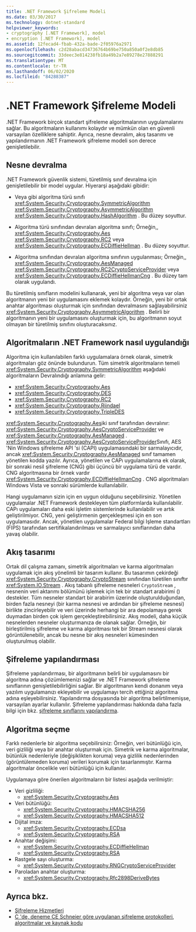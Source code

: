 ```yaml
---
title: .NET Framework Şifreleme Modeli
ms.date: 03/30/2017
ms.technology: dotnet-standard
helpviewer_keywords:
- cryptography [.NET Framework], model
- encryption [.NET Framework], model
ms.assetid: 12fecad4-fbab-432a-bade-2f05976a2971
ms.openlocfilehash: c2d28abacd34736764b69be750a850a0f2e8db85
ms.sourcegitcommit: 33deec3e814238fb18a49b2a7e89278e27888291
ms.translationtype: MT
ms.contentlocale: tr-TR
ms.lasthandoff: 06/02/2020
ms.locfileid: "84288387"
---
```

# <a name="net-framework-cryptography-model"></a>.NET Framework Şifreleme Modeli

.NET Framework birçok standart şifreleme algoritmalarının uygulamalarını sağlar. Bu algoritmaların kullanımı kolaydır ve mümkün olan en güvenli varsayılan özelliklere sahiptir. Ayrıca, nesne devralım, akış tasarımı ve yapılandırmanın .NET Framework şifreleme modeli son derece genişletilebilir.

## <a name="object-inheritance"></a>Nesne devralma

.NET Framework güvenlik sistemi, türetilmiş sınıf devralma için genişletilebilir bir model uygular. Hiyerarşi aşağıdaki gibidir:

- Veya gibi algoritma türü sınıfı <xref:System.Security.Cryptography.SymmetricAlgorithm> <xref:System.Security.Cryptography.AsymmetricAlgorithm> <xref:System.Security.Cryptography.HashAlgorithm> . Bu düzey soyuttur.

- Algoritma türü sınıfından devralan algoritma sınıfı; Örneğin,, <xref:System.Security.Cryptography.Aes> <xref:System.Security.Cryptography.RC2> veya <xref:System.Security.Cryptography.ECDiffieHellman> . Bu düzey soyuttur.

- Algoritma sınıfından devralan algoritma sınıfının uygulanması; Örneğin,, <xref:System.Security.Cryptography.AesManaged> <xref:System.Security.Cryptography.RC2CryptoServiceProvider> veya <xref:System.Security.Cryptography.ECDiffieHellmanCng> . Bu düzey tam olarak uygulandı.

Bu türetilmiş sınıfların modelini kullanarak, yeni bir algoritma veya var olan algoritmanın yeni bir uygulamasını eklemek kolaydır. Örneğin, yeni bir ortak anahtar algoritması oluşturmak için sınıfından devralmasını sağlayabilirsiniz <xref:System.Security.Cryptography.AsymmetricAlgorithm> . Belirli bir algoritmanın yeni bir uygulamasını oluşturmak için, bu algoritmanın soyut olmayan bir türetilmiş sınıfını oluşturacaksınız.

## <a name="how-algorithms-are-implemented-in-the-net-framework"></a>Algoritmaların .NET Framework nasıl uygulandığı

Algoritma için kullanılabilen farklı uygulamalara örnek olarak, simetrik algoritmaları göz önünde bulundurun. Tüm simetrik algoritmaların temeli <xref:System.Security.Cryptography.SymmetricAlgorithm> aşağıdaki algoritmaların Devralındığı anlamına gelir:

* <xref:System.Security.Cryptography.Aes>
* <xref:System.Security.Cryptography.DES>
* <xref:System.Security.Cryptography.RC2>
* <xref:System.Security.Cryptography.Rijndael>
* <xref:System.Security.Cryptography.TripleDES>

<xref:System.Security.Cryptography.Aes>iki sınıf tarafından devralınır: <xref:System.Security.Cryptography.AesCryptoServiceProvider> ve <xref:System.Security.Cryptography.AesManaged> . <xref:System.Security.Cryptography.AesCryptoServiceProvider>Sınıfı, AES 'Nin Windows şifreleme API 'si (CAPI) uygulamasındaki bir sarmalayıcıdır, ancak <xref:System.Security.Cryptography.AesManaged> sınıf tamamen yönetilen kodda yazılır. Ayrıca, yönetilen ve CAPı uygulamalarına ek olarak, bir sonraki nesil şifreleme (CNG) gibi üçüncü bir uygulama türü de vardır. CNG algoritmasına bir örnek vardır <xref:System.Security.Cryptography.ECDiffieHellmanCng> . CNG algoritmaları Windows Vista ve sonraki sürümlerde kullanılabilir.

Hangi uygulamanın sizin için en uygun olduğunu seçebilirsiniz. Yönetilen uygulamalar .NET Framework destekleyen tüm platformlarda kullanılabilir. CAPı uygulamaları daha eski işletim sistemlerinde kullanılabilir ve artık geliştirilmiyor. CNG, yeni geliştirmenin gerçekleşmesi için en son uygulamasıdır. Ancak, yönetilen uygulamalar Federal bilgi Işleme standartları (FIPS) tarafından sertifikalandırılması ve sarmalayıcı sınıflarından daha yavaş olabilir.

## <a name="stream-design"></a>Akış tasarımı

Ortak dil çalışma zamanı, simetrik algoritmaları ve karma algoritmaları uygulamak için akış yönelimli bir tasarım kullanır. Bu tasarımın çekirdeği <xref:System.Security.Cryptography.CryptoStream> sınıfından türetilen sınıftır <xref:System.IO.Stream> . Akış tabanlı şifreleme nesneleri `CryptoStream` , nesnenin veri aktarımı bölümünü işlemek için tek bir standart arabirimi () destekler. Tüm nesneler standart bir arabirim üzerinde oluşturulduğundan, birden fazla nesneyi (bir karma nesnesi ve ardından bir şifreleme nesnesi) birlikte zincirleyebilir ve veri üzerinde herhangi bir ara depolamaya gerek duymadan birden çok işlem gerçekleştirebilirsiniz. Akış modeli, daha küçük nesnelerden nesneler oluşturmanıza de olanak sağlar. Örneğin, bir birleştirilmiş şifreleme ve karma algoritması tek bir Stream nesnesi olarak görüntülenebilir, ancak bu nesne bir akış nesneleri kümesinden oluşturulmuş olabilir.

## <a name="cryptographic-configuration"></a>Şifreleme yapılandırması

Şifreleme yapılandırması, bir algoritmanın belirli bir uygulamasını bir algoritma adına çözümlemenizi sağlar ve .NET Framework şifreleme sınıflarının genişletilebilirliğini sağlar. Bir algoritmanın kendi donanım veya yazılım uygulamanızı ekleyebilir ve uygulamayı tercih ettiğiniz algoritma adına eşleyebilirsiniz. Yapılandırma dosyasında bir algoritma belirtilmemişse, varsayılan ayarlar kullanılır. Şifreleme yapılandırması hakkında daha fazla bilgi için bkz. [şifreleme sınıflarını yapılandırma](../../framework/configure-apps/configure-cryptography-classes.md).

## <a name="choosing-an-algorithm"></a>Algoritma seçme

Farklı nedenlerle bir algoritma seçebilirsiniz: Örneğin, veri bütünlüğü için, veri gizliliği veya bir anahtar oluşturmak için. Simetrik ve karma algoritmalar, bütünlük nedenleriyle (değişiklikten koruma) veya gizlilik nedenlerinden (görüntülemeden koruma) verileri korumak için tasarlanmıştır. Karma algoritmalar öncelikle veri bütünlüğü için kullanılır.

Uygulamaya göre önerilen algoritmaların bir listesi aşağıda verilmiştir:

- Veri gizliliği:
  - <xref:System.Security.Cryptography.Aes>
- Veri bütünlüğü:
  - <xref:System.Security.Cryptography.HMACSHA256>
  - <xref:System.Security.Cryptography.HMACSHA512>
- Dijital imza:
  - <xref:System.Security.Cryptography.ECDsa>
  - <xref:System.Security.Cryptography.RSA>
- Anahtar değişimi:
  - <xref:System.Security.Cryptography.ECDiffieHellman>
  - <xref:System.Security.Cryptography.RSA>
- Rastgele sayı oluşturma:
  - <xref:System.Security.Cryptography.RNGCryptoServiceProvider>
- Paroladan anahtar oluşturma:
  - <xref:System.Security.Cryptography.Rfc2898DeriveBytes>

## <a name="see-also"></a>Ayrıca bkz.

- [Şifreleme Hizmetleri](cryptographic-services.md)
- [C 'de, deneme CE Schneier göre uygulanan şifreleme protokolleri, algoritmalar ve kaynak kodu](https://www.schneier.com/books/applied_cryptography/)
